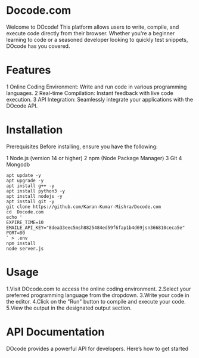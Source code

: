 # Docode.com

Welcome to DOcode! This platform allows users to write, compile, and execute code directly from their browser. Whether you're a beginner learning to code or a seasoned developer looking to quickly test snippets, DOcode has you covered.

# Features
1 Online Coding Environment: Write and run code in various programming languages.
2 Real-time Compilation: Instant feedback with live code execution.
3 API Integration: Seamlessly integrate your applications with the DOcode API.

# Installation
Prerequisites
Before installing, ensure you have the following:

1 Node.js (version 14 or higher)
2 npm (Node Package Manager)
3 Git
4 Mongodb

```
apt update -y
apt upgrade -y
apt install g++ -y
apt install python3 -y
apt install nodejs -y
apt install git -y
git clone https://github.com/Karan-Kumar-Mishra/Docode.com
cd  Docode.com
echo '
EXPIRE_TIME=10
EMAILE_API_KEY="8dea33eec5msh8825484ed59f6fap1b4d69jsn366810ceca5e"
PORT=80
` > .env 
npm install 
node server.js
```
# Usage
1.Visit DOcode.com to access the online coding environment.
2.Select your preferred programming language from the dropdown.
3.Write your code in the editor.
4.Click on the "Run" button to compile and execute your code.
5.View the output in the designated output section.

# API Documentation
DOcode provides a powerful API for developers. Here’s how to get started
